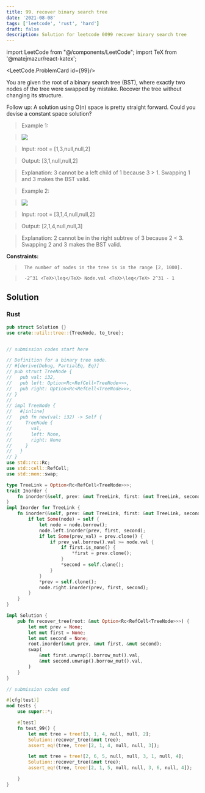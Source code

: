```yaml
---
title: 99. recover binary search tree
date: '2021-08-08'
tags: ['leetcode', 'rust', 'hard']
draft: false
description: Solution for leetcode 0099 recover binary search tree
---
```

import LeetCode from "@/components/LeetCode";
import TeX from '@matejmazur/react-katex';

<LeetCode.ProblemCard id={99}/>
 

  You are given the root of a binary search tree (BST), where exactly two nodes of the tree were swapped by mistake. Recover the tree without changing its structure.

  Follow up: A solution using O(n) space is pretty straight forward. Could you devise a constant space solution?

   

 >   Example 1:

 >   ![](https://assets.leetcode.com/uploads/2020/10/28/recover1.jpg)

 >   Input: root <TeX>=</TeX> [1,3,null,null,2]

 >   Output: [3,1,null,null,2]

 >   Explanation: 3 cannot be a left child of 1 because 3 > 1. Swapping 1 and 3 makes the BST valid.

  

 >   Example 2:

 >   ![](https://assets.leetcode.com/uploads/2020/10/28/recover2.jpg)

 >   Input: root <TeX>=</TeX> [3,1,4,null,null,2]

 >   Output: [2,1,4,null,null,3]

 >   Explanation: 2 cannot be in the right subtree of 3 because 2 < 3. Swapping 2 and 3 makes the BST valid.

  

   

  **Constraints:**

  

 >   	The number of nodes in the tree is in the range [2, 1000].

 >   	-2^31 <TeX>\leq</TeX> Node.val <TeX>\leq</TeX> 2^31 - 1


## Solution
### Rust
```rust
pub struct Solution {}
use crate::util::tree::{TreeNode, to_tree};


// submission codes start here

// Definition for a binary tree node.
// #[derive(Debug, PartialEq, Eq)]
// pub struct TreeNode {
//   pub val: i32,
//   pub left: Option<Rc<RefCell<TreeNode>>>,
//   pub right: Option<Rc<RefCell<TreeNode>>>,
// }
// 
// impl TreeNode {
//   #[inline]
//   pub fn new(val: i32) -> Self {
//     TreeNode {
//       val,
//       left: None,
//       right: None
//     }
//   }
// }
use std::rc::Rc;
use std::cell::RefCell;
use std::mem::swap;

type TreeLink = Option<Rc<RefCell<TreeNode>>>;
trait Inorder {
    fn inorder(&self, prev: &mut TreeLink, first: &mut TreeLink, second: &mut TreeLink);
}
impl Inorder for TreeLink {
    fn inorder(&self, prev: &mut TreeLink, first: &mut TreeLink, second: &mut TreeLink) {
        if let Some(node) = self {
            let node = node.borrow();
            node.left.inorder(prev, first, second);
            if let Some(prev_val) = prev.clone() {
                if prev_val.borrow().val >= node.val {
                    if first.is_none() {
                        *first = prev.clone();
                    }
                    *second = self.clone();
                }
            }
            *prev = self.clone();
            node.right.inorder(prev, first, second);
        }    
    }
}

impl Solution {
    pub fn recover_tree(root: &mut Option<Rc<RefCell<TreeNode>>>) {
        let mut prev = None;
        let mut first = None;
        let mut second = None;
        root.inorder(&mut prev, &mut first, &mut second);
        swap(
            &mut first.unwrap().borrow_mut().val,
            &mut second.unwrap().borrow_mut().val,
        )
    }
}

// submission codes end

#[cfg(test)]
mod tests {
    use super::*;

    #[test]
    fn test_99() {
        let mut tree = tree![3, 1, 4, null, null, 2];
        Solution::recover_tree(&mut tree);
        assert_eq!(tree, tree![2, 1, 4, null, null, 3]);

        let mut tree = tree![2, 6, 5, null, null, 3, 1, null, 4];
        Solution::recover_tree(&mut tree);
        assert_eq!(tree, tree![2, 1, 5, null, null, 3, 6, null, 4]);

    }
}

```

